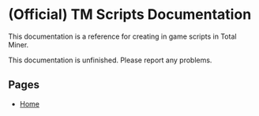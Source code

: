 # (Official) TM Scripts Documentation

This documentation is a reference for creating in game scripts in Total Miner.

This documentation is unfinished. Please report any problems.

## Pages

- [Home](../index)
